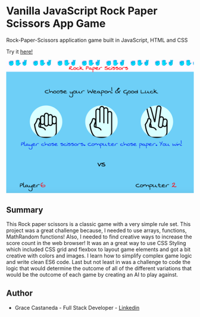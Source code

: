# Vanilla JavaScript Rock Paper Scissors App Game

Rock-Paper-Scissors application game built in JavaScript, HTML and CSS

Try it [here!](https://gracii.github.io/rock-paper-scissors-game/)

![alt text](https://github.com/Gracii/rock-paper-scissors-game/blob/main/images/grace-r-p-s-game.png)

## Summary

This Rock paper scissors is a classic game with a very simple rule set. This project was a great challenge because, I needed to use arrays, functions, MathRandom functions! Also, I needed to find creative ways to increase the score count in the web browser! It was an a great way to use CSS Styling which included CSS grid and flexbox to layout game elements and got a bit creative with colors and images. I learn how to simplify complex game logic and write clean ES6 code. Last but not least in was a challenge to code the logic that would determine the outcome of all of the different variations that would be the outcome of each game by creating an AI to play against.

## Author

- Grace Castaneda - Full Stack Developer - [Linkedin](https://www.linkedin.com/in/castanedagrace/)
